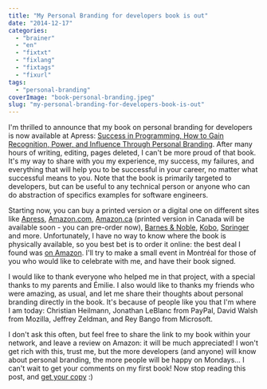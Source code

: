 ```yaml
---
title: "My Personal Branding for developers book is out"
date: "2014-12-17"
categories: 
  - "brainer"
  - "en"
  - "fixtxt"
  - "fixlang"
  - "fixtags"
  - "fixurl"
tags: 
  - "personal-branding"
coverImage: "book-personal-branding.jpeg"
slug: "my-personal-branding-for-developers-book-is-out"
---
```


I'm thrilled to announce that my book on personal branding for developers is now available at Apress: [Success in Programming, How to Gain Recognition, Power, and Influence Through Personal Branding](https://www.apress.com/9781484200025 "Personal Branding for Developers book"). After many hours of writing, editing, pages deleted, I can't be more proud of that book. It's my way to share with you my experience, my success, my failures, and everything that will help you to be successful in your career, no matter what successful means to you. Note that the book is primarily targeted to developers, but can be useful to any technical person or anyone who can do abstraction of specifics examples for software engineers.

Starting now, you can buy a printed version or a digital one on different sites like [Apress](https://www.apress.com/9781484200025 "Personal Branding for Developers book"), [Amazon.com](https://www.amazon.com/Success-Programming-Recognition-Influence-Personal/dp/1484200020/ "Personal Branding for Developers book"), [Amazon.ca](https://www.amazon.ca/Success-Programming-Recognition-Influence-Personal/dp/1484200020/ "Personal Branding for Developers book") (printed version in Canada will be available soon - you can pre-order now), [Barnes & Noble](https://www.barnesandnoble.com/w/success-in-programming-frederic-harper/1120347619 "Personal Branding for Developers book"), [Kobo](https://store.kobobooks.com/en-CA/ebook/success-in-programming "Personal Branding for Developers book"), [Springer](https://www.springer.com/business+%26+management/book/978-1-4842-0002-5 "Personal Branding for Developers book") and more. Unfortunately, I have no way to know where the book is physically available, so you best bet is to order it online: the best deal I found was [on Amazon](https://www.amazon.com/Success-Programming-Recognition-Influence-Personal/dp/1484200020/ "Personal Branding for Developers book"). I'll try to make a small event in Montréal for those of you who would like to celebrate with me, and have their book signed.

I would like to thank everyone who helped me in that project, with a special thanks to my parents and Émilie. I also would like to thanks my friends who were amazing, as usual, and let me share their thoughts about personal branding directly in the book. It's because of people like you that I'm where I am today: Christian Heilmann, Jonathan LeBlanc from PayPal, David Walsh from Mozilla, Jeffrey Zeldman, and Rey Bango from Microsoft.

I don't ask this often, but feel free to share the link to my book within your network, and leave a review on Amazon: it will be much appreciated! I won't get rich with this, trust me, but the more developers (and anyone) will know about personal branding, the more people will be happy on Mondays... I can't wait to get your comments on my first book! Now stop reading this post, and [get your copy](https://www.amazon.com/Success-Programming-Recognition-Influence-Personal/dp/1484200020/ "Personal Branding for Developers book") :)
